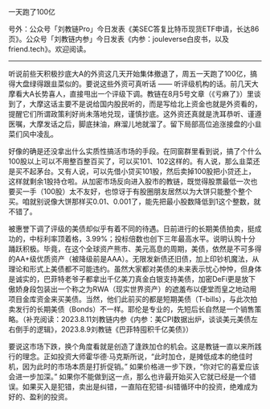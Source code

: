 
一天跑了100亿

号外：公众号「刘教链Pro」今日发表《美SEC答复比特币现货ETF申请，长达86页》。公众号「刘教链内参」今日发表《内参：jouleverse白皮书，以及friend.tech》。欢迎阅读。

* * *

听说前些天积极抄底大A的外资这几天开始集体撤退了，周五一天跑了100亿，搞得大盘绿得跟韭菜似的。要说这些外资可真听话 —— 听评级机构的话。前几天大摩看大A长势喜人，直接甩出一个评级下调。教链在8月5号文章（《亏麻了》）里谈到了，大摩这话主要不是说给国内股民听的，而是写给北上资金也就是外资看的，提醒它们所谓政策利好尚未落地兑现，谨慎抄底。这外资还真就是洗耳恭听、谨遵医嘱，大摩发话之后，脚底抹油，麻溜儿地就溜了。留下局部高位追涨接盘的小韭菜们风中凌乱。

好像的确是还没拿出什么实质性搞活市场的手段。在同窗群里看到说，搞了个什么100股以上可以不用整百整百买了，可以买101、102这样的。有人说，那么韭菜还是买不起茅台。又有人说，可以先借小贷买101股，然后卖掉100股把小贷还上，这样就剩余1股持仓啦。从加密市场反向进入股市的教链，既觉得股票最低一次也要买一手（100股）太不友好，也惊讶于有股圈朋友居然以为大饼只能整个整个买。咱就别说像大饼那样买0.01、0.001了，能先把最小股数降低到1这个整数，就不错了。

被惠誉下调了评级的美债却似乎有着不同的待遇。日前进行的长期美债拍卖，挺成功的，中标利率顶着格，3.99%；投标倍数也创下三年最高水平。说明认购十分踊跃积极。毕竟，在这个全球资产熊市、美元高息的周期，美债，依然是不可多得的AA+级优质资产（被降级前是AAA）。无限发新债还旧债，加上印钞机魔法，从理论和形式上美债都不可能违约。虽然大家都对美债的未来表示忧心忡忡，但身体是诚实的，巴菲特老爷子都拿出千亿美刀真金白银支持美债，加密DeFi更是放下傲娇身段包装出一个称之为RWA（现实世界资产）的遮羞布以便堂而皇之地动用项目金库资金来买美债。当然，他们此前买的都是短期美债（T-bills），与此次拍卖发行的长期美债（Bonds）不一样。耶伦是专业的，先短后长自然是一个销售策略。（补充阅读：2023.8.11刘教链内参《内参：美CPI数据出炉，谈谈美元美债左右倒手的逻辑》，2023.8.9刘教链《巴菲特囤积千亿美债》）

要说这市场下跌，换个角度看就是创造了逢跌加仓的机会。这是教链一直以来所践行的理念。正如投资大师霍华德·马克斯所说，“此时加仓，是摊低成本的绝佳时机，因为此时的市场本质是打折促销。” 如果价格进一步下跌，“你对它的喜爱应该会进一步加深。” 如果你不能做到这一点，那么也许最开始买入它就已经是一个错误。如果买入是犯错，卖出是纠错，一直陷在犯错-纠错循环中的投资，绝难成为好的、盈利的投资。

